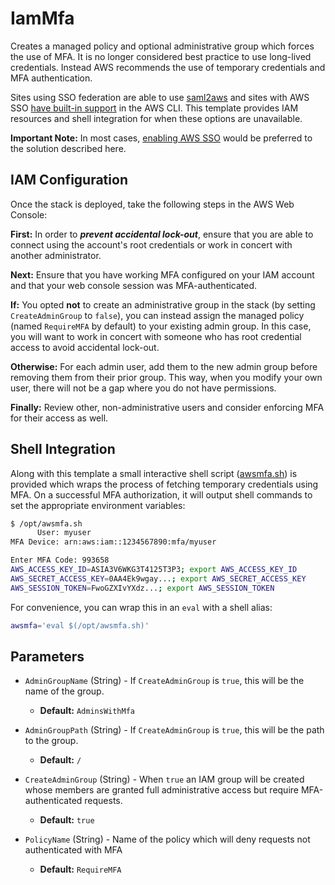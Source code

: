 # IamMfa

Creates a managed policy and optional administrative group which forces the use
of MFA. It is no longer considered best practice to use long-lived credentials.
Instead AWS recommends the use of temporary credentials and MFA authentication.

Sites using SSO federation are able to use
[saml2aws](https://github.com/Versent/saml2aws) and sites with AWS SSO 
[have built-in support](https://docs.aws.amazon.com/cli/latest/userguide/cli-configure-sso.html)
in the AWS CLI. This template provides IAM resources and shell integration
for when these options are unavailable.

**Important Note:** In most cases, 
                    [enabling AWS SSO](https://docs.aws.amazon.com/singlesignon/latest/userguide/step1.html)
                    would be preferred to the solution described here.
          
## IAM Configuration

Once the stack is deployed, take the following steps in the AWS Web Console:

**First:** In order to **_prevent accidental lock-out_**, ensure that you are able
           to connect using the account's root credentials or work in concert
           with another administrator.
           
**Next:** Ensure that you have working MFA configured on your IAM account and
          that your web console session was MFA-authenticated.
           
**If:** You opted **not** to create an administrative group in the stack (by
        setting `CreateAdminGroup` to `false`), you can instead assign the
        managed policy (named `RequireMFA` by default) to your existing admin
        group. In this case, you will want to work in concert with someone who
        has root credential access to avoid accidental lock-out.
        
**Otherwise:** For each admin user, add them to the new admin group before
               removing them from their prior group. This way, when you modify
               your own user, there will not be a gap where you do not have
               permissions.
               
**Finally:** Review other, non-administrative users and consider enforcing MFA
             for their access as well.
          
## Shell Integration

Along with this template a small interactive shell script
([awsmfa.sh](awsmfa.sh)) is provided which wraps the process of fetching
temporary credentials using MFA. On a successful MFA authorization, it will
output shell commands to set the appropriate environment variables:

``` bash
$ /opt/awsmfa.sh
      User: myuser
MFA Device: arn:aws:iam::1234567890:mfa/myuser

Enter MFA Code: 993658
AWS_ACCESS_KEY_ID=ASIA3V6WKG3T4125T3P3; export AWS_ACCESS_KEY_ID
AWS_SECRET_ACCESS_KEY=0AA4Ek9wgay...; export AWS_SECRET_ACCESS_KEY
AWS_SESSION_TOKEN=FwoGZXIvYXdz...; export AWS_SESSION_TOKEN
```

For convenience, you can wrap this in an `eval` with a shell alias:

``` bash
awsmfa='eval $(/opt/awsmfa.sh)'
```
## Parameters

- `AdminGroupName` (String) - If `CreateAdminGroup` is `true`, this will be the name of the group.
  - **Default:** `AdminsWithMfa`

- `AdminGroupPath` (String) - If `CreateAdminGroup` is `true`, this will be the path to the group.
  - **Default:** `/`

- `CreateAdminGroup` (String) - When `true` an IAM group will be created whose members are granted full
administrative access but require MFA-authenticated requests.

  - **Default:** `true`

- `PolicyName` (String) - Name of the policy which will deny requests not authenticated with MFA
  - **Default:** `RequireMFA`

